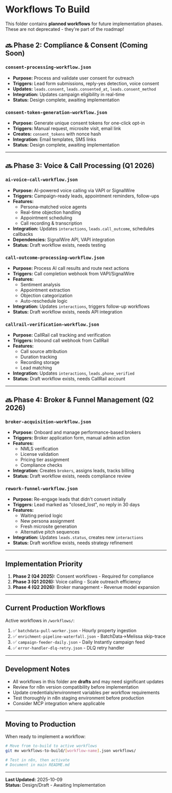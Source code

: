 # Workflows To Build

This folder contains **planned workflows** for future implementation phases. These are not deprecated - they're part of the roadmap!

## 🔜 Phase 2: Compliance & Consent (Coming Soon)

### `consent-processing-workflow.json`
- **Purpose:** Process and validate user consent for outreach
- **Triggers:** Lead form submissions, reply-yes detection, voice consent
- **Updates:** `leads.consent`, `leads.consented_at`, `leads.consent_method`
- **Integration:** Updates campaign eligibility in real-time
- **Status:** Design complete, awaiting implementation

### `consent-token-generation-workflow.json`
- **Purpose:** Generate unique consent tokens for one-click opt-in
- **Triggers:** Manual request, microsite visit, email link
- **Creates:** `consent_tokens` with nonce hash
- **Integration:** Email templates, SMS links
- **Status:** Design complete, awaiting implementation

---

## 🔜 Phase 3: Voice & Call Processing (Q1 2026)

### `ai-voice-call-workflow.json`
- **Purpose:** AI-powered voice calling via VAPI or SignalWire
- **Triggers:** Campaign-ready leads, appointment reminders, follow-ups
- **Features:**
  - Persona-matched voice agents
  - Real-time objection handling
  - Appointment scheduling
  - Call recording & transcription
- **Integration:** Updates `interactions`, `leads.call_outcome`, schedules callbacks
- **Dependencies:** SignalWire API, VAPI integration
- **Status:** Draft workflow exists, needs testing

### `call-outcome-processing-workflow.json`
- **Purpose:** Process AI call results and route next actions
- **Triggers:** Call completion webhook from VAPI/SignalWire
- **Features:**
  - Sentiment analysis
  - Appointment extraction
  - Objection categorization
  - Auto-reschedule logic
- **Integration:** Updates `interactions`, triggers follow-up workflows
- **Status:** Draft workflow exists, needs API integration

### `callrail-verification-workflow.json`
- **Purpose:** CallRail call tracking and verification
- **Triggers:** Inbound call webhook from CallRail
- **Features:**
  - Call source attribution
  - Duration tracking
  - Recording storage
  - Lead matching
- **Integration:** Updates `interactions`, `leads.phone_verified`
- **Status:** Draft workflow exists, needs CallRail account

---

## 🔜 Phase 4: Broker & Funnel Management (Q2 2026)

### `broker-acquisition-workflow.json`
- **Purpose:** Onboard and manage performance-based brokers
- **Triggers:** Broker application form, manual admin action
- **Features:**
  - NMLS verification
  - License validation
  - Pricing tier assignment
  - Compliance checks
- **Integration:** Creates `brokers`, assigns leads, tracks billing
- **Status:** Draft workflow exists, needs compliance review

### `rework-funnel-workflow.json`
- **Purpose:** Re-engage leads that didn't convert initially
- **Triggers:** Lead marked as "closed_lost", no reply in 30 days
- **Features:**
  - Waiting period logic
  - New persona assignment
  - Fresh microsite generation
  - Alternative pitch sequences
- **Integration:** Updates `leads.status`, creates new `interactions`
- **Status:** Draft workflow exists, needs strategy refinement

---

## Implementation Priority

1. **Phase 2 (Q4 2025):** Consent workflows - Required for compliance
2. **Phase 3 (Q1 2026):** Voice calling - Scale outreach efficiency
3. **Phase 4 (Q2 2026):** Broker management - Revenue model expansion

---

## Current Production Workflows

Active workflows in `/workflows/`:
1. ✅ `batchdata-pull-worker.json` - Hourly property ingestion
2. ✅ `enrichment-pipeline-waterfall.json` - BatchData→Melissa skip-trace
3. ✅ `campaign-feeder-daily.json` - Daily Instantly campaign feed
4. ✅ `error-handler-dlq-retry.json` - DLQ retry handler

---

## Development Notes

- All workflows in this folder are **drafts** and may need significant updates
- Review for n8n version compatibility before implementation
- Update credentials/environment variables per workflow requirements
- Test thoroughly in n8n staging environment before production
- Consider MCP integration where applicable

---

## Moving to Production

When ready to implement a workflow:

```bash
# Move from to-build to active workflows
git mv workflows-to-build/[workflow-name].json workflows/

# Test in n8n, then activate
# Document in main README.md
```

---

**Last Updated:** 2025-10-09  
**Status:** Design/Draft - Awaiting Implementation

